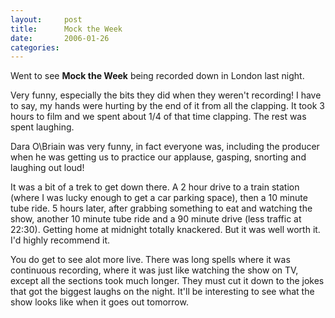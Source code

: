 ```yaml
---
layout:     post
title:      Mock the Week
date:       2006-01-26
categories: 
---
```

Went to see **Mock the Week** being recorded down in London last night.

Very funny, especially the bits they did when they weren't recording! I have to say, my hands were hurting by the end of it from all the clapping. It took 3 hours to film and we spent about 1/4 of that time clapping. The rest was spent laughing.

Dara O\Briain was very funny, in fact everyone was, including the producer when he was getting us to practice our applause, gasping, snorting and laughing out loud!

It was a bit of a trek to get down there. A 2 hour drive to a train station (where I was lucky enough to get a car parking space), then a 10 minute tube ride. 5 hours later, after grabbing something to eat and watching the show, another 10 minute tube ride and a 90 minute drive (less traffic at 22:30). Getting home at midnight totally knackered. But it was well worth it. I'd highly recommend it.

You do get to see alot more live. There was long spells where it was continuous recording, where it was just like watching the show on TV, except all the sections took much longer. They must cut it down to the jokes that got the biggest laughs on the night. It'll be interesting to see what the show looks like when it goes out tomorrow.
